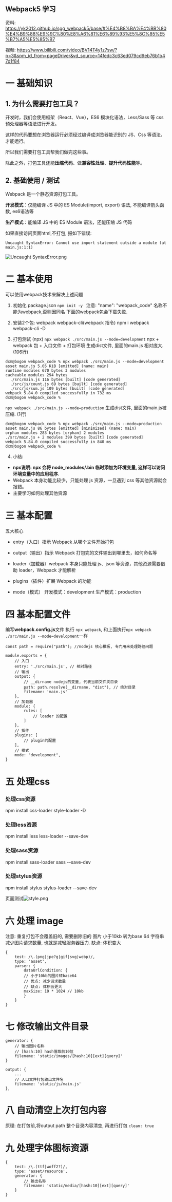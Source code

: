 ## Webpack5 学习


资料:
https://yk2012.github.io/sgg_webpack5/base/#%E4%B8%BA%E4%BB%80%E4%B9%88%E9%9C%80%E8%A6%81%E6%89%93%E5%8C%85%E5%B7%A5%E5%85%B7

视频:
https://www.bilibili.com/video/BV14T4y1z7sw/?p=3&spm_id_from=pageDriver&vd_source=14fedc3c63ed079cd9eb76b1b47d1f84


# 一 基础知识
## 1. 为什么需要打包工具？
开发时，我们会使用框架（React、Vue），ES6 模块化语法，Less/Sass 等 css 预处理器等语法进行开发。

这样的代码要想在浏览器运行必须经过编译成浏览器能识别的 JS、Css 等语法，才能运行。

所以我们需要打包工具帮我们做完这些事。

除此之外，打包工具还能**压缩代码**、做**兼容性处理**、**提升代码性能**等。


## 2. 基础使用 / 测试
Webpack 是一个静态资源打包工具。

**开发模式**：仅能编译 JS 中的 ES Module(import, export) 语法, 不能编译箭头函数, es6语法等

**生产模式**：能编译 JS 中的 ES Module 语法，还能压缩 JS 代码

如果直接访问页面html,不打包, 报如下错误:
```
Uncaught SyntaxError: Cannot use import statement outside a module (at main.js:1:1)
```
 ![Uncaught SyntaxError.png](./public/img/Uncaught%20SyntaxError.png)


# 二 基本使用
可以使用webpack技术来解决上述问题

1. 初始化 package.json
```npm init -y ```
注意: "name": "webpack_code" 名称不能为webpack,否则因同名 下面的webpack包会下载失败.

2. 安装2个包: webpack webpack-cli(webpack 指令)
npm i webpack webpack-cli -D

3. 打包测试 (npx)
```npx webpack ./src/main.js --mode=development```
npx + webpack 包 + 入口文件 + 打包环境
生成dist文件, 里面的main.js 相对庞大. (106行)
```
dxm@bogon webpack_code % npx webpack ./src/main.js --mode=development
asset main.js 5.05 KiB [emitted] (name: main)
runtime modules 670 bytes 3 modules
cacheable modules 294 bytes
  ./src/main.js 116 bytes [built] [code generated]
  ./src/js/count.js 69 bytes [built] [code generated]
  ./src/js/sum.js 109 bytes [built] [code generated]
webpack 5.84.0 compiled successfully in 732 ms
dxm@bogon webpack_code %
```
 
```npx webpack ./src/main.js --mode=production```
生成dist文件, 里面的main.js被压缩. (1行)
```
dxm@bogon webpack_code % npx webpack ./src/main.js --mode=production 
asset main.js 86 bytes [emitted] [minimized] (name: main)
orphan modules 283 bytes [orphan] 2 modules
./src/main.js + 2 modules 399 bytes [built] [code generated]
webpack 5.84.0 compiled successfully in 840 ms
dxm@bogon webpack_code % 
```

4. 小结: 
* **npx说明: npx 会将 node_modules/.bin 临时添加为环境变量, 这样可以访问环境变量中的应用程序.**
* Webpack 本身功能比较少，只能处理 js 资源，一旦遇到 css 等其他资源就会报错。
* 主要学习如何处理其他资源



# 三 基本配置
五大核心
* entry（入口）指示 Webpack 从哪个文件开始打包

* output（输出）指示 Webpack 打包完的文件输出到哪里去，如何命名等

* loader（加载器）webpack 本身只能处理 js、json 等资源，其他资源需要借助 loader，Webpack 才能解析

* plugins（插件）扩展 Webpack 的功能

* mode（模式）
开发模式：development
生产模式：production


# 四 基本配置文件
编写**webpack.config.js**文件
执行 ```npx webpack```, 和上面执行```npx webpack ./src/main.js --mode=development```一样
```
const path = require("path"); //nodejs 核心模板, 专门用来处理路径问题

module.exports = {
    // 入口
    entry: './src/main.js', // 相对路径
    // 输出
    output: {
        // __dirname nodejs的变量, 代表当前文件夹目录
        path: path.resolve(__dirname, "dist"), // 绝对目录
        filename: 'main.js'
    },
    // 加载器
    module: {
        rules: [
            // loader 的配置
        ]
    },
    // 插件
    plugins: [
        // plugin的配置
    ],
    // 模式
    mode: "development",
}
```

# 五 处理css
### 处理css资源
npm install css-loader style-loader -D

### 处理less资源
npm install less less-loader --save-dev

### 处理sass资源
npm install sass-loader sass --save-dev

### 处理stylus资源
npm install stylus stylus-loader --save-dev

页面测试![style.png](./public/img/style.png)


# 六 处理 image
注意: 重复打包不会覆盖旧的, 需要删除旧的
图片
小于10kb 转为base 64 字符串
减少图片请求数量, 也就是减轻服务器压力.
缺点: 体积变大

```
{
    test: /\.(png|jpe?g|gif|svg|webp)/,
    type: 'asset',
    parser: {
        dataUrlCondition: {
        // 小于10kb的图片转base64
        // 优点: 减少请求数量
        // 缺点: 体积会更大
        maxSize: 10 * 1024 // 10kb
        }
    }
}
```

# 七 修改输出文件目录
```
generator: {
    // 输出图片名称
    // [hash:10] hash值取前10位
    filename: 'static/images/[hash:10][ext][query]'
}
```
```
output: {
    ...
    // 入口文件打包输出文件名
    filename: 'static/js/main.js'
},
```

# 八 自动清空上次打包内容
原理: 在打包前,将output path 整个目录内容清空, 再进行打包
```clean: true```

# 九 处理字体图标资源
```
{
    test: /\.(ttf|woff2?)/,
    type: 'asset/resource',
    generator: {
        // 输出名称
        filename: 'static/media/[hash:10][ext][query]'
    }
}
```
